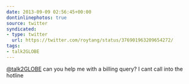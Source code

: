```yaml
---
date: 2013-09-09 02:56:45+00:00
dontinlinephotos: true
source: twitter
syndicated:
- type: twitter
  url: https://twitter.com/roytang/status/376901963209654272/
tags:
- talk2GLOBE
---
```


[@talk2GLOBE](https://twitter.com/talk2GLOBE/) can you help me with a billing query? I cant call into the hotline